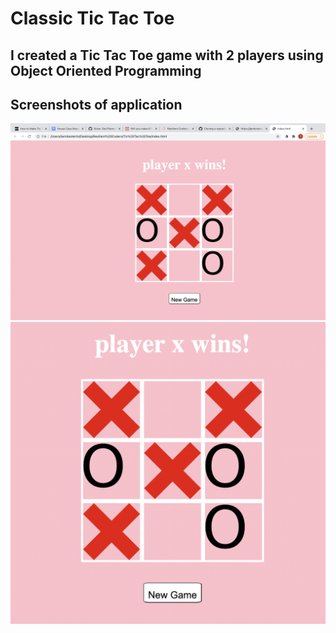 # Classic Tic Tac Toe
## I created a Tic Tac Toe game with 2 players using Object Oriented Programming


## Screenshots of application


![Application Screenshot](screenshot/screenshot1.png)
![Application Screenshot](screenshot/screenshot2.png)
